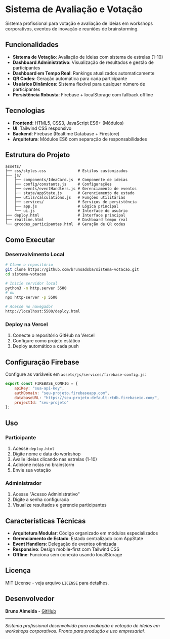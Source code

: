 # Sistema de Avaliação e Votação

Sistema profissional para votação e avaliação de ideias em workshops corporativos, eventos de inovação e reuniões de brainstorming.

## Funcionalidades

- **Sistema de Votação**: Avaliação de ideias com sistema de estrelas (1-10)
- **Dashboard Administrativo**: Visualização de resultados e gestão de participantes
- **Dashboard em Tempo Real**: Rankings atualizados automaticamente
- **QR Codes**: Geração automática para cada participante
- **Usuários Dinâmicos**: Sistema flexível para qualquer número de participantes
- **Persistência Robusta**: Firebase + localStorage com fallback offline

## Tecnologias

- **Frontend**: HTML5, CSS3, JavaScript ES6+ (Módulos)
- **UI**: Tailwind CSS responsivo
- **Backend**: Firebase (Realtime Database + Firestore)
- **Arquitetura**: Módulos ES6 com separação de responsabilidades

## Estrutura do Projeto

```
assets/
├── css/styles.css              # Estilos customizados
├── js/
│   ├── components/IdeaCard.js  # Componente de ideias
│   ├── config/constants.js     # Configurações
│   ├── events/eventHandlers.js # Gerenciamento de eventos
│   ├── state/appState.js       # Gerenciamento de estado
│   ├── utils/calculations.js   # Funções utilitárias
│   ├── services/               # Serviços de persistência
│   ├── app.js                  # Lógica principal
│   └── ui.js                   # Interface do usuário
├── deploy.html                 # Interface principal
├── realtime.html               # Dashboard tempo real
└── qrcodes_participantes.html  # Geração de QR codes
```

## Como Executar

### Desenvolvimento Local
```bash
# Clone o repositório
git clone https://github.com/brunoadsba/sistema-votacao.git
cd sistema-votacao

# Inicie servidor local
python3 -m http.server 5500
# ou
npx http-server -p 5500

# Acesse no navegador
http://localhost:5500/deploy.html
```

### Deploy na Vercel
1. Conecte o repositório GitHub na Vercel
2. Configure como projeto estático
3. Deploy automático a cada push

## Configuração Firebase

Configure as variáveis em `assets/js/services/firebase-config.js`:

```javascript
export const FIREBASE_CONFIG = {
    apiKey: "sua-api-key",
    authDomain: "seu-projeto.firebaseapp.com",
    databaseURL: "https://seu-projeto-default-rtdb.firebaseio.com/",
    projectId: "seu-projeto"
};
```

## Uso

### Participante
1. Acesse `deploy.html`
2. Digite nome e data do workshop
3. Avalie ideias clicando nas estrelas (1-10)
4. Adicione notas no brainstorm
5. Envie sua votação

### Administrador
1. Acesse "Acesso Administrativo"
2. Digite a senha configurada
3. Visualize resultados e gerencie participantes

## Características Técnicas

- **Arquitetura Modular**: Código organizado em módulos especializados
- **Gerenciamento de Estado**: Estado centralizado com AppState
- **Event Handlers**: Delegação de eventos otimizada
- **Responsivo**: Design mobile-first com Tailwind CSS
- **Offline**: Funciona sem conexão usando localStorage

## Licença

MIT License - veja arquivo `LICENSE` para detalhes.

## Desenvolvedor

**Bruno Almeida** - [GitHub](https://github.com/brunoadsba)

---

*Sistema profissional desenvolvido para avaliação e votação de ideias em workshops corporativos. Pronto para produção e uso empresarial.*
